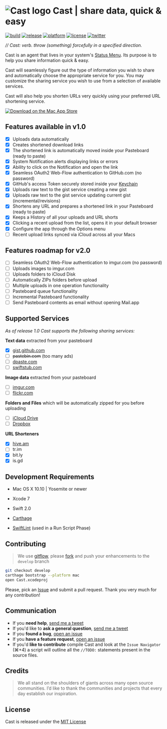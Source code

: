 # ![Cast logo](https://raw.githubusercontent.com/lfaoro/Cast/master/Cast/Assets.xcassets/AppIcon.appiconset/64x64.png) Cast | share data, quick & easy

[![build](https://travis-ci.org/lfaoro/Cast.svg)](https://travis-ci.org/lfaoro/Cast)
[![release](https://img.shields.io/badge/release-v1.1-green.svg?style=flat)](https://tr.im/CastMacAppStore)
[![platform](https://img.shields.io/badge/platform-OS%20X-lightgrey.svg)](https://www.apple.com/osx/)
[![license](https://img.shields.io/badge/license-MIT-lightgrey.svg)](https://github.com/lfaoro/Cast/blob/master/LICENSE.md)
[![twitter](https://img.shields.io/badge/twitter-%40leonarth-blue.svg)](https://twitter.com/leonarth)

*// Cast: verb. throw (something) forcefully in a specified direction.*

Cast is an agent that lives in your system's
[Status Menu](https://support.apple.com/en-mt/HT201956).
Its purpose is to help you share information quick & easy.

Cast will seamlessly figure out the type of information you wish to share and automatically choose the appropriate service for you. You may customize the sharing service you wish to use from a selection of available services.

Cast will also help you shorten URLs very quickly using your preferred URL shortening service.


[![Download on the Mac App Store][MacAppStoreLogo]][MacAppStoreLink]

[MacAppStoreLogo]: https://raw.githubusercontent.com/lfaoro/Cast/master/AppStore/Download_on_the_Mac_App_Store_Badge_US-UK_165x40.jpg

[MacAppStoreLink]: https://tr.im/CastMacAppStore

## Features available in v1.0
- [x] Uploads data automatically
- [x] Creates shortened download links
- [x] The shortened link is automatically moved inside your Pasteboard (ready to paste)
- [x] System Notification alerts displaying links or errors
- [x] Ability to click on the Notification and open the link
- [x] Seamless OAuth2 Web-Flow authentication to GitHub.com (no password)
- [x] GitHub's access Token securely stored inside your [Keychain](https://en.wikipedia.org/wiki/Keychain_(software))
- [x] Uploads raw text to the gist service creating a new gist
- [x] Uploads raw text to the gist service updating current gist (incremental/revisions)
- [x] Shortens any URL and prepares a shortened link in your Pasteboard (ready to paste)
- [x] Keeps a History of all your uploads and URL shorts
- [x] Clicking a recent upload from the list, opens it in your default browser
- [x] Configure the app through the Options menu
- [ ] Recent upload links synced via iCloud across all your Macs

## Features roadmap for v2.0

- [ ] Seamless OAuth2 Web-Flow authentication to imgur.com (no password)
- [ ] Uploads images to imgur.com
- [ ] Uploads folders to iCloud Disk
- [ ] Automatically ZIPs folders before upload
- [ ] Multiple uploads in one operation functionality
- [ ] Pasteboard queue functionality
- [ ] Incremental Pasteboard functionality
- [ ] Send Pasteboard contents as email without opening Mail.app

## Supported Services
*As of release 1.0 Cast supports the following sharing services:*

**Text data** extracted from your pasteboard
- [x] [gist.github.com](http://gist.github.com)
- [ ] ~~pastebin.com~~ (too many ads)
- [ ] [dpaste.com](http://dpaste.com)
- [ ] [swiftstub.com](http://swiftstub.com)

**Image data** extracted from your pasteboard
- [ ] [imgur.com](http://imgur.com)
- [ ] [flickr.com](http://flickr.com)

**Folders and Files** which will be automatically zipped for you before uploading
- [ ] [iCloud Drive](http://www.apple.com/icloud/icloud-drive/)
- [ ] [Dropbox](http://dropbox.com)

**URL Shorteners**
- [x] [hive.am](www.hive.am)
- [ ] tr.im
- [x] bit.ly
- [x] is.gd

## Development Requirements
- Mac OS X 10.10 | Yosemite or newer
- Xcode 7
- Swift 2.0
- [Carthage][128c6379]
- [SwiftLint][9afd067e] (used in a Run Script Phase)

  [128c6379]: https://github.com/Carthage/Carthage#installing-carthage "Install Carthage"
  [9afd067e]: https://github.com/realm/SwiftLint#installation "Install SwiftLint"

## Contributing

> We use [gitflow][0d3b04ed], please [fork][castFork] and push your enhancements to the `develop` branch

[castFork]: https://github.com/lfaoro/Cast/fork

```Bash
git checkout develop
carthage bootstrap --platform mac
open Cast.xcodeproj
```
Please, pick an [Issue][c2a6348a] and submit a pull request.
Thank you very much for any contribution!

  [c2a6348a]: https://github.com/lfaoro/Cast/issues "Push to `develop` please"
  [0d3b04ed]: https://www.atlassian.com/git/tutorials/comparing-workflows/gitflow-workflow "Gitflow Workflow"


## Communication
- If you **need help**, [send me a tweet](<https://twitter.com/leonarth>)
- If you'd like to **ask a general question**, [send me a tweet](<https://twitter.com/leonarth>)
- If you **found a bug**, [open an issue](<https://github.com/lfaoro/Cast/issues>)
- If you **have a feature request**, [open an issue](<https://github.com/lfaoro/Cast/issues>)
- If you'd **like to contribute** compile Cast and look at the `Issue Navigator` (⌘+4) a script will outline all the `//TODO:` statements present in the source files.

## Credits

> We all stand on the shoulders of giants across many open source communities. I’d like to thank the communities and projects that every day establish our inspiration.

## License
Cast is released under the [MIT License](<LICENSE.md>)
